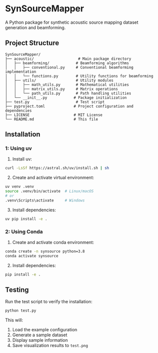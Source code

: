 # SynSourceMapper

A Python package for synthetic acoustic source mapping dataset generation and beamforming.

## Project Structure

```
SynSourceMapper/
├── acoustic/                    # Main package directory
│   ├── beamforming/            # Beamforming algorithms
│   │   ├── conventional.py     # Conventional beamforming implementation
│   │   └── functions.py        # Utility functions for beamforming
│   ├── utils/                  # Utility modules
│   │   ├── math_utils.py       # Mathematical utilities
│   │   ├── matrix_utils.py     # Matrix operations
│   │   └── path_utils.py       # Path handling utilities
│   └── __init__.py            # Package initialization
├── test.py                     # Test script
├── pyproject.toml             # Project configuration and dependencies
├── LICENSE                    # MIT License
└── README.md                  # This file
```

## Installation

### 1: Using uv

1. Install uv:
```bash
curl -LsSf https://astral.sh/uv/install.sh | sh
```

2. Create and activate virtual environment:
```bash
uv venv .venv
source .venv/bin/activate  # Linux/macOS
# or
.venv\Scripts\activate     # Windows
```

3. Install dependencies:
```bash
uv pip install -e .
```

### 2: Using Conda

1. Create and activate conda environment:
```bash
conda create -n synsource python=3.8
conda activate synsource
```

2. Install dependencies:
```bash
pip install -e .
```

## Testing

Run the test script to verify the installation:
```bash
python test.py
```

This will:
1. Load the example configuration
2. Generate a sample dataset
3. Display sample information
4. Save visualization results to `test.png`
